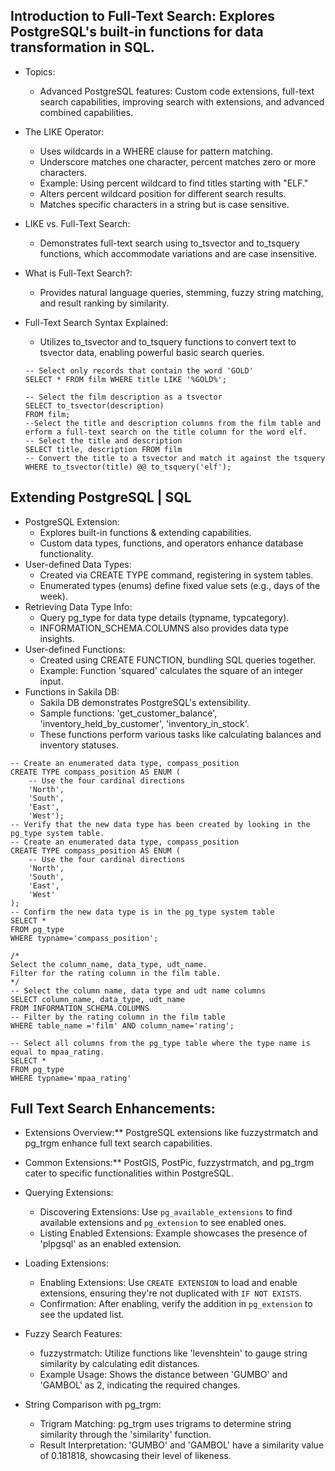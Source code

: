## Introduction to Full-Text Search: Explores PostgreSQL's built-in functions for data transformation in SQL.
- Topics:
  - Advanced PostgreSQL features: Custom code extensions, full-text search capabilities, improving search with extensions, and advanced combined capabilities.
- The LIKE Operator:
  - Uses wildcards in a WHERE clause for pattern matching.
  - Underscore matches one character, percent matches zero or more characters.
  - Example: Using percent wildcard to find titles starting with "ELF."
  - Alters percent wildcard position for different search results.
  - Matches specific characters in a string but is case sensitive.
- LIKE vs. Full-Text Search:
  - Demonstrates full-text search using to_tsvector and to_tsquery functions, which accommodate variations and are case insensitive.
- What is Full-Text Search?:
  - Provides natural language queries, stemming, fuzzy string matching, and result ranking by similarity.
- Full-Text Search Syntax Explained:
  - Utilizes to_tsvector and to_tsquery functions to convert text to tsvector data, enabling powerful basic search queries.

  ```
  -- Select only records that contain the word 'GOLD'
  SELECT * FROM film WHERE title LIKE '%GOLD%';

  -- Select the film description as a tsvector
  SELECT to_tsvector(description)
  FROM film;
  --Select the title and description columns from the film table and erform a full-text search on the title column for the word elf.
  -- Select the title and description
  SELECT title, description FROM film
  -- Convert the title to a tsvector and match it against the tsquery
  WHERE to_tsvector(title) @@ to_tsquery('elf');
  ```
## Extending PostgreSQL | SQL
- PostgreSQL Extension:
  - Explores built-in functions & extending capabilities.
  - Custom data types, functions, and operators enhance database functionality.
- User-defined Data Types:
  - Created via CREATE TYPE command, registering in system tables.
  - Enumerated types (enums) define fixed value sets (e.g., days of the week).
- Retrieving Data Type Info:
  - Query pg_type for data type details (typname, typcategory).
  - INFORMATION_SCHEMA.COLUMNS also provides data type insights.
- User-defined Functions:
  - Created using CREATE FUNCTION, bundling SQL queries together.
  - Example: Function 'squared' calculates the square of an integer input.
- Functions in Sakila DB:
  - Sakila DB demonstrates PostgreSQL's extensibility.
  - Sample functions: 'get_customer_balance', 'inventory_held_by_customer', 'inventory_in_stock'.
  - These functions perform various tasks like calculating balances and inventory statuses.
```
-- Create an enumerated data type, compass_position
CREATE TYPE compass_position AS ENUM (
  	-- Use the four cardinal directions
  	'North', 
  	'South',
  	'East', 
  	'West');
-- Verify that the new data type has been created by looking in the pg_type system table.
-- Create an enumerated data type, compass_position
CREATE TYPE compass_position AS ENUM (
  	-- Use the four cardinal directions
  	'North', 
  	'South',
  	'East', 
  	'West'
);
-- Confirm the new data type is in the pg_type system table
SELECT *
FROM pg_type
WHERE typname='compass_position';

/*
Select the column_name, data_type, udt_name.
Filter for the rating column in the film table.
*/
-- Select the column name, data type and udt name columns
SELECT column_name, data_type, udt_name
FROM INFORMATION_SCHEMA.COLUMNS 
-- Filter by the rating column in the film table
WHERE table_name ='film' AND column_name='rating';

-- Select all columns from the pg_type table where the type name is equal to mpaa_rating.
SELECT *
FROM pg_type 
WHERE typname='mpaa_rating'
```

## Full Text Search Enhancements:
- Extensions Overview:** PostgreSQL extensions like fuzzystrmatch and pg_trgm enhance full text search capabilities.
- Common Extensions:** PostGIS, PostPic, fuzzystrmatch, and pg_trgm cater to specific functionalities within PostgreSQL.
- Querying Extensions:
  - Discovering Extensions: Use `pg_available_extensions` to find available extensions and `pg_extension` to see enabled ones.
  - Listing Enabled Extensions: Example showcases the presence of 'plpgsql' as an enabled extension.

- Loading Extensions:
  - Enabling Extensions: Use `CREATE EXTENSION` to load and enable extensions, ensuring they're not duplicated with `IF NOT EXISTS`.
  - Confirmation: After enabling, verify the addition in `pg_extension` to see the updated list.

- Fuzzy Search Features:
  - fuzzystrmatch: Utilize functions like 'levenshtein' to gauge string similarity by calculating edit distances.
  - Example Usage: Shows the distance between 'GUMBO' and 'GAMBOL' as 2, indicating the required changes.

- String Comparison with pg_trgm:
  - Trigram Matching: pg_trgm uses trigrams to determine string similarity through the 'similarity' function.
  - Result Interpretation: 'GUMBO' and 'GAMBOL' have a similarity value of 0.181818, showcasing their level of likeness.

```

```

